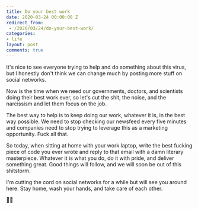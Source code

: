 ```yaml
---
title: Do your best work
date: 2020-03-24 00:00:00 Z
redirect_from:
 - /2020/03/24/do-your-best-work/
categories:
- life
layout: post
comments: true
---
```


It's nice to see everyone trying to help and do something about this virus, but I honestly don't think we can change much by posting more stuff on social networks.

Now is the time when we need our governments, doctors, and scientists doing their best work ever, so let's cut the shit, the noise, and the narcissism and let them focus on the job.<!--more-->

The best way to help is to keep doing our work, whatever it is, in the best way possible. We need to stop checking our newsfeed every five minutes and companies need to stop trying to leverage this as a marketing opportunity. Fuck all that.

So today, when sitting at home with your work laptop, write the best fucking piece of code you ever wrote and reply to that email with a damn literary masterpiece. Whatever it is what you do, do it with pride, and deliver something great. Good things will follow, and we will soon be out of this shitstorm.

I'm cutting the cord on social networks for a while but will see you around here. Stay home, wash your hands, and take care of each other.

👊🏽